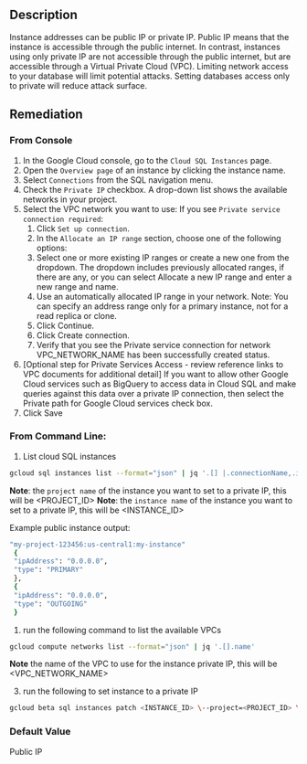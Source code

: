## Description

Instance addresses can be public IP or private IP. Public IP means that the instance is accessible through the public internet. In contrast, instances using only private IP are not accessible through the public internet, but are accessible through a Virtual Private Cloud (VPC). Limiting network access to your database will limit potential attacks. Setting databases access only to private will reduce attack surface.

## Remediation

### From Console

1. In the Google Cloud console, go to the `Cloud SQL Instances` page.
2. Open the `Overview page` of an instance by clicking the instance name.
3. Select `Connections` from the SQL navigation menu.
4. Check the `Private IP` checkbox. A drop-down list shows the available networks in your project.
5. Select the VPC network you want to use:
If you see `Private service connection required`:
   1. Click `Set up connection`.
   2. In the `Allocate an IP range` section, choose one of the following options:
   3. Select one or more existing IP ranges or create a new one from the dropdown. The dropdown includes previously allocated ranges, if there are any, or you can select Allocate a new IP range and enter a new range and name.
   4. Use an automatically allocated IP range in your network.
   Note: You can specify an address range only for a primary instance, not for a read replica or clone.
   5. Click Continue.
   6. Click Create connection.
   7. Verify that you see the Private service connection for network VPC_NETWORK_NAME has been successfully created status.
6. [Optional step for Private Services Access - review reference links to VPC documents for additional detail] If you want to allow other Google Cloud services such as BigQuery to access data in Cloud SQL and make queries against this data over a private IP connection, then select the Private path for Google Cloud services check box.
7. Click Save

### From Command Line:

1. List cloud SQL instances

```bash
gcloud sql instances list --format="json" | jq '.[] |.connectionName,.ipAddresses'
```
**Note**: the `project name` of the instance you want to set to a private IP, this will be <PROJECT_ID>
**Note**: the `instance name` of the instance you want to set to a private IP, this will be <INSTANCE_ID>

Example public instance output:

```bash
"my-project-123456:us-central1:my-instance"
 {
 "ipAddress": "0.0.0.0",
 "type": "PRIMARY"
 },
 {
 "ipAddress": "0.0.0.0",
 "type": "OUTGOING"
 }
```

1. run the following command to list the available VPCs

```bash
gcloud compute networks list --format="json" | jq '.[].name'
```
**Note** the name of the VPC to use for the instance private IP, this will be <VPC_NETWORK_NAME>

3. run the following to set instance to a private IP

```bash
gcloud beta sql instances patch <INSTANCE_ID> \--project=<PROJECT_ID> \--network=projects/<PROJECT_ID>/global networks<VPC_NETWORK_NAME> \--no-assign-ip
```

### Default Value

Public IP